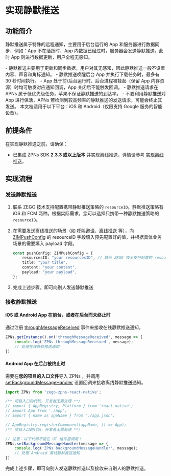 # 实现静默推送


## 功能简介

静默推送属于特殊的远程通知，主要用于后台运行的 App 和服务器进行数据同步，例如：App 不在活跃时，App 内数据已经过时，服务器会发送静默推送，此时 App 则进行数据更新，用户全程无感知。

<Warning title="注意">
- 静默推送主要用于更新和同步数据，用户对其无感知，因此静默推送一般不设置内容、声音和角标通知。
- 静默推送唤醒后台 App 并执行下载任务时，最多有 30 秒时间执行。
- App 处于前/后台运行时、后台进程被挂起（保留 App 内存资源）时均可触发对应通知回调，App 关闭后不能触发回调。
- 静默推送请求在 APNs 属于低优先级任务，苹果不保证静默推送的到达率。
- 不要利用静默推送对 App 进行保活，APNs 若检测到较高频率的静默推送的发送请求，可能会终止其发送。
</Warning>


<Content />

<Note title="说明">
本文档适用于以下平台：iOS 和 Android（仅限支持 Google 服务的智能设备）。
</Note>

## 前提条件

在实现静默推送之前，请确保：
- 已集成 ZPNs SDK **2.3.3 或以上版本** 并实现离线推送，详情请参考 [实现离线推送](/zim-rn/offline-push-notifications/implement-offline-push-notification)。

## 实现流程

### 发送静默推送

1. 联系 ZEGO 技术支持配置携带静默推送策略的 `resourceID`。静默推送策略有 iOS 和 FCM 两种。根据实际需求，您可以选择只携带一种静默推送策略的 `resourceID`。

2. 在需要发送离线推送的场景（如 [呼叫邀请](/zim-rn/guides/call-invitation-signaling)、[离线推送](/zim-rn/offline-push-notifications/implement-offline-push-notification) 等），向 [ZIMPushConfig](https://doc-zh.zego.im/article/api?doc=zim_API~javascript_react-native~interface~ZIMPushConfig) 的 resourceID 字段填入预先配置好的值，并根据具体业务场景的需要填入 payload 字段。

    ```typescript
    const pushConfig: ZIMPushConfig = {
        resourcesID: "your resourcesID", // 联系 ZEGO 技术支持配置的 resourcesID
        title: "your title",
        content: "your content",
        payload: "your payload",
    };
    ```

3. 完成上述步骤，即可向别人发送静默推送

### 接收静默推送

#### iOS 或 Android App 在前台，或者在后台而未终止时

通过注册 [throughMessageReceived](https://doc-zh.zego.im/article/api?doc=zim_API~javascript_react-native~class~ZPNsEventHandler#through-message-received) 事件来接收在线静默推送通知。

```typescript
ZPNs.getInstance().on('throughMessageReceived', message => {
    console.log('ZPNs throughMessageReceived', message);
    // 处理在线静默推送通知
})
```

#### Android App 在后台被终止时

需要在**您的项目的入口文件**导入 ZPNs ，并调用 [setBackgroundMessageHandler](https://doc-zh.zego.im/article/api?doc=zim_API~javascript_react-native~class~ZPNs#set-background-message-handler) 设置回调来接收离线静默推送通知。

```typescript
import ZPNs from 'zego-zpns-react-native';

/** 项目入口的代码，开发者无需处理 **/ 
// import { AppRegistry, Platform } from 'react-native';
// import App from './App';
// import { name as appName } from './app.json';

// AppRegistry.registerComponent(appName, () => App);
/** 项目入口的代码，开发者无需处理 **/

// 注意：以下代码不能在 UI 组件里调用！
ZPNs.setBackgroundMessageHandler(message => {
    console.log('ZPNs backgroundMessageHandler', message);
    // 处理 Android 离线静默推送通知
})
```

完成上述步骤，即可向别人发送静默推送以及接收来自别人的静默推送。
